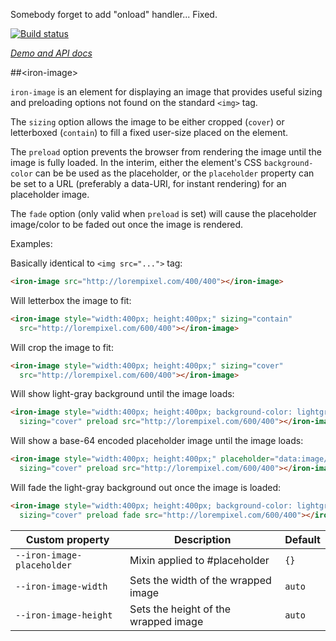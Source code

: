 
<!---

This README is automatically generated from the comments in these files:
iron-image.html

Edit those files, and our readme bot will duplicate them over here!
Edit this file, and the bot will squash your changes :)

The bot does some handling of markdown. Please file a bug if it does the wrong
thing! https://github.com/PolymerLabs/tedium/issues

-->

Somebody forget to add "onload" handler... Fixed. 

[![Build status](https://travis-ci.org/PolymerElements/iron-image.svg?branch=master)](https://travis-ci.org/PolymerElements/iron-image)

_[Demo and API docs](https://elements.polymer-project.org/elements/iron-image)_


##&lt;iron-image&gt;

`iron-image` is an element for displaying an image that provides useful sizing and
preloading options not found on the standard `<img>` tag.

The `sizing` option allows the image to be either cropped (`cover`) or
letterboxed (`contain`) to fill a fixed user-size placed on the element.

The `preload` option prevents the browser from rendering the image until the
image is fully loaded.  In the interim, either the element's CSS `background-color`
can be be used as the placeholder, or the `placeholder` property can be
set to a URL (preferably a data-URI, for instant rendering) for an
placeholder image.

The `fade` option (only valid when `preload` is set) will cause the placeholder
image/color to be faded out once the image is rendered.

Examples:

  Basically identical to `<img src="...">` tag:

```html
<iron-image src="http://lorempixel.com/400/400"></iron-image>
```

  Will letterbox the image to fit:

```html
<iron-image style="width:400px; height:400px;" sizing="contain"
  src="http://lorempixel.com/600/400"></iron-image>
```

  Will crop the image to fit:

```html
<iron-image style="width:400px; height:400px;" sizing="cover"
  src="http://lorempixel.com/600/400"></iron-image>
```

  Will show light-gray background until the image loads:

```html
<iron-image style="width:400px; height:400px; background-color: lightgray;"
  sizing="cover" preload src="http://lorempixel.com/600/400"></iron-image>
```

  Will show a base-64 encoded placeholder image until the image loads:

```html
<iron-image style="width:400px; height:400px;" placeholder="data:image/gif;base64,..."
  sizing="cover" preload src="http://lorempixel.com/600/400"></iron-image>
```

  Will fade the light-gray background out once the image is loaded:

```html
<iron-image style="width:400px; height:400px; background-color: lightgray;"
  sizing="cover" preload fade src="http://lorempixel.com/600/400"></iron-image>
```

| Custom property | Description | Default |
| --- | --- | --- |
| `--iron-image-placeholder` | Mixin applied to #placeholder | `{}` |
| `--iron-image-width` | Sets the width of the wrapped image | `auto` |
| `--iron-image-height` | Sets the height of the wrapped image | `auto` |


